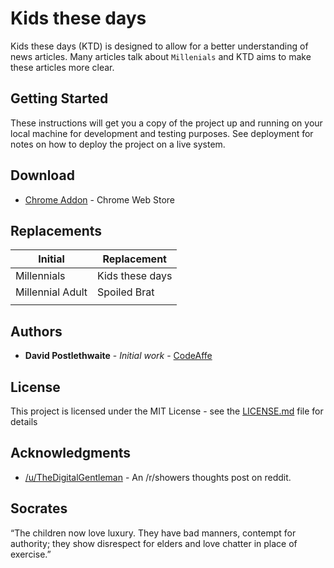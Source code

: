 # Kids these days  

Kids these days (KTD) is designed to allow for a better understanding of news articles. Many articles talk about `Millenials` and KTD aims to make these articles more clear.

## Getting Started

These instructions will get you a copy of the project up and running on your local machine for development and testing purposes. See deployment for notes on how to deploy the project on a live system.

## Download

* [Chrome Addon]() - Chrome Web Store

## Replacements

| Initial         | Replacement     |
|-----------------|-----------------|
| Millennials      | Kids these days |
| Millennial Adult | Spoiled Brat    |
|                 |                 |

## Authors

* **David Postlethwaite** - *Initial work* - [CodeAffe](https://github.com/codeaffe)


## License

This project is licensed under the MIT License - see the [LICENSE.md](LICENSE.md) file for details

## Acknowledgments

* [/u/TheDigitalGentleman](https://www.reddit.com/r/Showerthoughts/comments/94ckzv/millennials_is_a_way_for_old_people_today_to_say/) - An /r/showers thoughts post on reddit.

## Socrates 
“The children now love luxury. They have bad manners, contempt for authority; they show disrespect for elders and love chatter in place of exercise.”